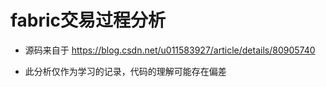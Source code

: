 # fabric交易过程分析
- 源码来自于 https://blog.csdn.net/u011583927/article/details/80905740 

- 此分析仅作为学习的记录，代码的理解可能存在偏差
